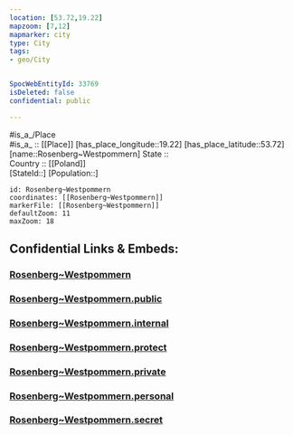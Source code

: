 ```yaml
---
location: [53.72,19.22] 
mapzoom: [7,12] 
mapmarker: city 
type: City
tags:
- geo/City


SpocWebEntityId: 33769
isDeleted: false
confidential: public

---
```

#is_a_/Place  
#is_a_ :: [[Place]] 
[has_place_longitude::19.22] 
[has_place_latitude::53.72] 
[name::Rosenberg~Westpommern] 
State ::  
Country :: [[Poland]]  
[StateId::] 
[Population::] 



```leaflet
id: Rosenberg~Westpommern
coordinates: [[Rosenberg~Westpommern]] 
markerFile: [[Rosenberg~Westpommern]] 
defaultZoom: 11 
maxZoom: 18
```


## Confidential Links & Embeds: 

### [Rosenberg~Westpommern](/_Standards/Earth/Continent/Europe/Europe~East/Poland/Provinces~Poland/Pomeranian/City/Rosenberg~Westpommern.md) 

### [Rosenberg~Westpommern.public](/_public/Earth/Continent/Europe/Europe~East/Poland/Provinces~Poland/Pomeranian/City/Rosenberg~Westpommern.public.md) 

### [Rosenberg~Westpommern.internal](/_internal/Earth/Continent/Europe/Europe~East/Poland/Provinces~Poland/Pomeranian/City/Rosenberg~Westpommern.internal.md) 

### [Rosenberg~Westpommern.protect](/_protect/Earth/Continent/Europe/Europe~East/Poland/Provinces~Poland/Pomeranian/City/Rosenberg~Westpommern.protect.md) 

### [Rosenberg~Westpommern.private](/_private/Earth/Continent/Europe/Europe~East/Poland/Provinces~Poland/Pomeranian/City/Rosenberg~Westpommern.private.md) 

### [Rosenberg~Westpommern.personal](/_personal/Earth/Continent/Europe/Europe~East/Poland/Provinces~Poland/Pomeranian/City/Rosenberg~Westpommern.personal.md) 

### [Rosenberg~Westpommern.secret](/_secret/Earth/Continent/Europe/Europe~East/Poland/Provinces~Poland/Pomeranian/City/Rosenberg~Westpommern.secret.md)

